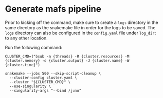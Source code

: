 # Generate mafs pipeline

Prior to kicking off the command, make sure to create a `logs` directory in the same directory as the snakemake file in order for the logs to be saved.
The `logs` directory can also be configured in the `config.yaml` file under `log_dir:` to any other location.

Run the following command:

```
CLUSTER_CMD=("bsub -n {threads} -R {cluster.resources} -M {cluster.memory} -o {cluster.output} -J {cluster.name} -W {cluster.time}")

snakemake --jobs 500 --skip-script-cleanup \
  --cluster-config cluster.yaml \
  --cluster "${CLUSTER_CMD}" \
  --use-singularity \
  --singularity-args "--bind /juno"
```


